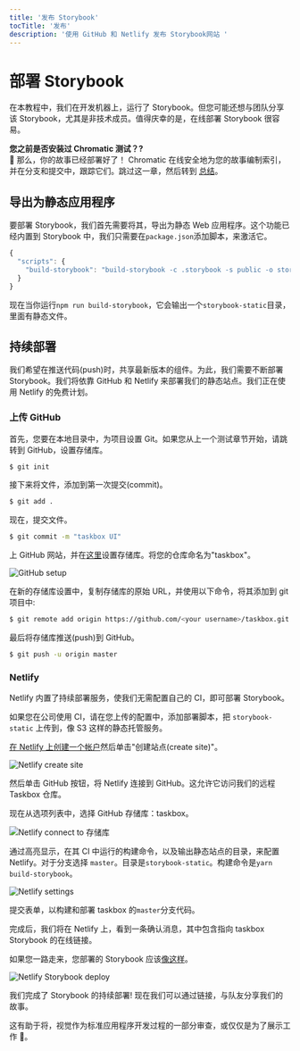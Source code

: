 ```yaml
---
title: '发布 Storybook'
tocTitle: '发布'
description: '使用 GitHub 和 Netlify 发布 Storybook网站 '
---
```


# 部署 Storybook

在本教程中，我们在开发机器上，运行了 Storybook。但您可能还想与团队分享该 Storybook，尤其是非技术成员。值得庆幸的是，在线部署 Storybook 很容易。

<div class="aside">
<strong>您之前是否安装过 Chromatic 测试？?</strong>
<br/>
🎉 那么，你的故事已经部署好了！ Chromatic 在线安全地为您的故事编制索引，并在分支和提交中，跟踪它们。跳过这一章，然后转到 <a href="/react/zh-CN/conclusion">总结</a>。
</div>

## 导出为静态应用程序

要部署 Storybook，我们首先需要将其，导出为静态 Web 应用程序。这个功能已经内置到 Storybook 中，我们只需要在`package.json`添加脚本，来激活它。

```javascript
{
  "scripts": {
    "build-storybook": "build-storybook -c .storybook -s public -o storybook-static"
  }
}
```

现在当你运行`npm run build-storybook`，它会输出一个`storybook-static`目录，里面有静态文件。

## 持续部署

我们希望在推送代码(push)时，共享最新版本的组件。为此，我们需要不断部署 Storybook。我们将依靠 GitHub 和 Netlify 来部署我们的静态站点。我们正在使用 Netlify 的免费计划。

### 上传 GitHub

首先，您要在本地目录中，为项目设置 Git。如果您从上一个测试章节开始，请跳转到 GitHub，设置存储库。

```bash
$ git init
```

接下来将文件，添加到第一次提交(commit)。

```bash
$ git add .
```

现在，提交文件。

```bash
$ git commit -m "taskbox UI"
```

上 GitHub 网站，并在[这里](https://github.com/new)设置存储库。将您的仓库命名为"taskbox"。

![GitHub setup](/github-create-taskbox.png)

在新的存储库设置中，复制存储库的原始 URL，并使用以下命令，将其添加到 git 项目中:

```bash
$ git remote add origin https://github.com/<your username>/taskbox.git
```

最后将存储库推送(push)到 GitHub。

```bash
$ git push -u origin master
```

### Netlify

Netlify 内置了持续部署服务，使我们无需配置自己的 CI，即可部署 Storybook。

<div class="aside">
如果您在公司使用 CI，请在您上传的配置中，添加部署脚本，把 <code>storybook-static</code> 上传到，像 S3 这样的静态托管服务。
</div>

[在 Netlify 上创建一个帐户](https://app.netlify.com/start)然后单击"创建站点(create site)"。

![Netlify create site](/netlify-create-site.png)

然后单击 GitHub 按钮，将 Netlify 连接到 GitHub。这允许它访问我们的远程 Taskbox 仓库。

现在从选项列表中，选择 GitHub 存储库：taskbox。

![Netlify connect to 存储库](/netlify-account-picker.png)

通过高亮显示，在其 CI 中运行的构建命令，以及输出静态站点的目录，来配置 Netlify。对于分支选择 `master`。目录是`storybook-static`。构建命令是`yarn build-storybook`。

![Netlify settings](/netlify-settings.png)

提交表单，以构建和部署 taskbox 的`master`分支代码。

完成后，我们将在 Netlify 上，看到一条确认消息，其中包含指向 taskbox Storybook 的在线链接。

如果您一路走来，您部署的 Storybook 应该[像这样](https://clever-banach-415c03.netlify.com/)。

![Netlify Storybook deploy](/netlify-storybook-deploy.png)

我们完成了 Storybook 的持续部署! 现在我们可以通过链接，与队友分享我们的故事。

这有助于将，视觉作为标准应用程序开发过程的一部分审查，或仅仅是为了展示工作 💅。
